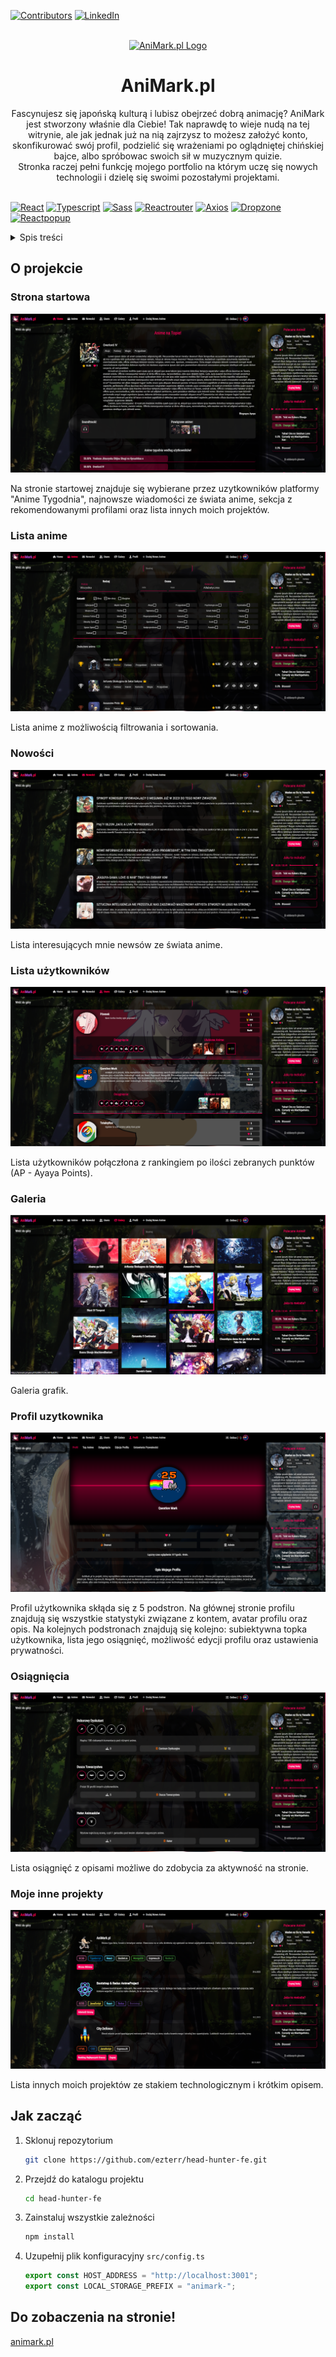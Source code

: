<div id="top"></div>

[![Contributors][contributors-shield]][contributors-url]
[![LinkedIn][linkedin-shield]][linkedin-url]

<br />
<div align="center">
  <a href="https://animark.pl">
    <img src="./readme/logo.png" alt="AniMark.pl Logo" width="200" height="200">
  </a>

<h1 align="center">AniMark.pl</h1>
  <p align="center">
    Fascynujesz się japońską kulturą i lubisz obejrzeć dobrą animację? AniMark jest stworzony właśnie dla Ciebie! Tak naprawdę to wieje nudą na tej witrynie, ale jak jednak już na nią zajrzysz to możesz założyć konto, skonfikurować swój profil, podzielić się wrażeniami po oglądniętej chińskiej bajce, albo spróbowac swoich sił w muzycznym quizie.
    <br />
    Stronka raczej pełni funkcję mojego portfolio na którym uczę się nowych technologii i dzielę się swoimi pozostałymi projektami.
    <br />
    <br />
  </p>
</div>

[![React][react.js]][react-url]
[![Typescript][typescript]][typescript-url]
[![Sass][sass]][sass-url]
[![Reactrouter][reactrouter]][reactrouter-url]
[![Axios][axios]][axios-url]
[![Dropzone][dropzone]][dropzone-url]
[![Reactpopup][reactpopup]][reactpopup-url]

<details>
  <summary>Spis treści</summary>
  <ol>
    <li>
      <a href="#o-projekcie">O projekcie</a>
    </li>
    <li>
      <a href="#jak-zacząć">Jak zacząć</a>
    </li>
    <li>
      <a href="#użycie">Użycie</a>
    </li>
  </ol>
</details>

## O projekcie

### Strona startowa

![home]

Na stronie startowej znajduje się wybierane przez uzytkowników platformy "Anime Tygodnia", najnowsze wiadomości ze świata anime, sekcja z rekomendowanymi profilami oraz lista innych moich projektów.

### Lista anime

![anime]

Lista anime z możliwością filtrowania i sortowania.

### Nowości

![news]

Lista interesujących mnie newsów ze świata anime.

### Lista użytkowników

![users]

Lista użytkowników połączłona z rankingiem po ilości zebranych punktów (AP - Ayaya Points).

### Galeria

![galery]

Galeria grafik.

### Profil uzytkownika

![profile]

Profil użytkownika skłąda się z 5 podstron. Na głównej stronie profilu znajdują się wszystkie statystyki związane z kontem, avatar profilu oraz opis. Na kolejnych podstronach znajdują się kolejno: subiektywna topka użytkownika, lista jego osiągnięć, możliwość edycji profilu oraz ustawienia prywatności.

### Osiągnięcia

![achievements]

Lista osiągnięć z opisami możliwe do zdobycia za aktywność na stronie.

### Moje inne projekty

![projects]

Lista innych moich projektów ze stakiem technologicznym i krótkim opisem.

## Jak zacząć

1. Sklonuj repozytorium
   ```sh
   git clone https://github.com/ezterr/head-hunter-fe.git
   ```
2. Przejdź do katalogu projektu
   ```sh
   cd head-hunter-fe
   ```
3. Zainstaluj wszystkie zależności
   ```sh
   npm install
   ```
4. Uzupełnij plik konfiguracyjny `src/config.ts`
   ```js
   export const HOST_ADDRESS = "http://localhost:3001";
   export const LOCAL_STORAGE_PREFIX = "animark-";
   ```

## Do zobaczenia na stronie!

[animark.pl][animark-url]

[animark-url]: https://animark.pl
[contributors-shield]: https://img.shields.io/github/contributors/QuestionsMark/AniMark.pl-client.svg?style=for-the-badge
[contributors-url]: https://github.com/QuestionsMark/AniMark.pl-client/graphs/contributors
[linkedin-shield]: https://img.shields.io/badge/-LinkedIn-black.svg?style=for-the-badge&logo=linkedin&colorB=555
[linkedin-url]: https://www.linkedin.com/in/s%C5%82awomir-dziurman-75464b205/
[react.js]: https://img.shields.io/badge/React-20232A?style=for-the-badge&logo=react&logoColor=61DAFB
[react-url]: https://reactjs.org/
[sass]: https://img.shields.io/badge/sass-20232A?style=for-the-badge&logo=sass&logoColor=d5699f
[sass-url]: https://sass-lang.com/
[axios]: https://img.shields.io/badge/axios-20232A?style=for-the-badge&logo=axios&logoColor=1D80AB
[axios-url]: https://axios-http.com/docs/intro
[dropzone]: https://img.shields.io/badge/react%20dropzone-20232A?style=for-the-badge&logo=reactdropzone&logoColor=1D80AB
[dropzone-url]: https://react-dropzone.js.org/
[typescript]: https://img.shields.io/badge/typescript-20232A?style=for-the-badge&logo=typescript&logoColor=3178c6
[typescript-url]: https://www.typescriptlang.org/
[reactrouter]: https://img.shields.io/badge/React%20Router-20232A?style=for-the-badge&logo=reactrouter&logoColor=fff
[reactrouter-url]: https://reactrouter.com/
[reactpopup]: https://img.shields.io/badge/reactjs%20popup-20232A?style=for-the-badge&logo=reactjs-popup&logoColor=fff
[reactpopup-url]: https://react-popup.elazizi.com/
[home]: readme/home.PNG
[anime]: readme/anime.PNG
[news]: readme/news.PNG
[users]: readme/users.PNG
[galery]: readme/galery.PNG
[profile]: readme/profile.PNG
[projects]: readme/projects.PNG
[achievements]: readme/achievements.PNG
[adding]: readme/adding.PNG
